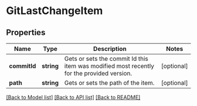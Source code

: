 # GitLastChangeItem

## Properties
Name | Type | Description | Notes
------------ | ------------- | ------------- | -------------
**commitId** | **string** | Gets or sets the commit Id this item was modified most recently for the provided version. | [optional] 
**path** | **string** | Gets or sets the path of the item. | [optional] 

[[Back to Model list]](../README.md#documentation-for-models) [[Back to API list]](../README.md#documentation-for-api-endpoints) [[Back to README]](../README.md)


